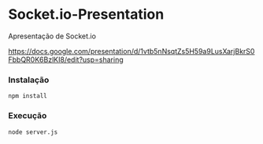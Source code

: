 # Socket.io-Presentation

Apresentação de Socket.io

https://docs.google.com/presentation/d/1vtb5nNsqtZs5H59a9LusXarjBkrS0FbbQR0K6BzlKI8/edit?usp=sharing

### Instalação
```
npm install
```

### Execução

```
node server.js
```